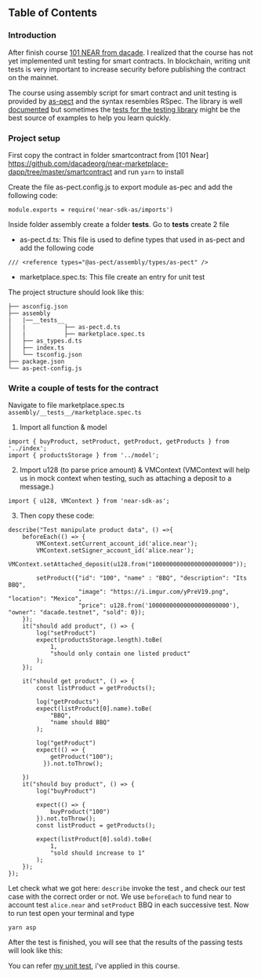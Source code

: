 ## Table of Contents

### Introduction
After finish course [101 NEAR from dacade](https://dacade.org/communities/near/courses/near-101/). I realized that the course has not yet implemented unit testing for smart contracts. In blockchain, writing unit tests is very important to increase security before publishing the contract on the mainnet. 

The course using assembly script for smart contract and unit testing is provided by [as-pect](https://github.com/jtenner/as-pect) and the syntax resembles RSpec. The library is well [documented](https://tenner-joshua.gitbook.io/as-pect/) but sometimes the [tests for the testing library](https://github.com/jtenner/as-pect/tree/master/packages/assembly/assembly/__tests__) might be the best source of examples to help you learn quickly.

### Project setup
First copy the contract in folder smartcontract from [101 Near] https://github.com/dacadeorg/near-marketplace-dapp/tree/master/smartcontract and run ```yarn``` to install

Create the file as-pect.config.js to export module as-pec and add the following code:
```
module.exports = require('near-sdk-as/imports')
```

Inside folder assembly create a folder __tests__. Go to __tests__ create 2 file
- as-pect.d.ts: This file is used to define types that used in as-pect and add the following code
```
/// <reference types="@as-pect/assembly/types/as-pect" />
```
- marketplace.spec.ts: This file create an entry for unit test

The project structure should look like this:
```
├── asconfig.json
├── assembly
|   |──__tests__
│   |           ├── as-pect.d.ts
│   |           ├── marketplace.spec.ts
│   ├── as_types.d.ts
│   ├── index.ts
│   └── tsconfig.json
├── package.json
└── as-pect-config.js
```

### Write a couple of tests for the contract
Navigate to file marketplace.spec.ts ```assembly/__tests__/marketplace.spec.ts```
1. Import all function & model
```
import { buyProduct, setProduct, getProduct, getProducts } from '../index';
import { productsStorage } from '../model';
```

2. Import u128 (to parse price amount) & VMContext (VMContext will help us in mock context when testing, such as attaching a deposit to a message.)
```
import { u128, VMContext } from 'near-sdk-as';
```

3. Then copy these code:
```
describe("Test manipulate product data", () =>{
    beforeEach(() => {
        VMContext.setCurrent_account_id('alice.near');
        VMContext.setSigner_account_id('alice.near');
        VMContext.setAttached_deposit(u128.from("10000000000000000000000"));

        setProduct({"id": "100", "name" : "BBQ", "description": "Its BBQ", 
                    "image": "https://i.imgur.com/yPreV19.png", "location": "Mexico",
                    "price": u128.from('10000000000000000000000'), "owner": "dacade.testnet", "sold": 0});
    });
    it("should add product", () => {
        log("setProduct")
        expect(productsStorage.length).toBe(
            1,
            "should only contain one listed product"
        );
    });

    it("should get product", () => {
        const listProduct = getProducts();

        log("getProducts")
        expect(listProduct[0].name).toBe(
            "BBQ",
            "name should BBQ"
        );

        log("getProduct")
        expect(() => {
            getProduct("100");
          }).not.toThrow();

    })
    it("should buy product", () => {
        log("buyProduct")

        expect(() => {
            buyProduct("100")
        }).not.toThrow();
        const listProduct = getProducts();

        expect(listProduct[0].sold).toBe(
            1,
            "sold should increase to 1"
        );
    });
});
```

Let check what we got here: ```describe``` invoke the test , and check our test case with the correct order or not. We use ```beforeEach``` to fund near to account test ```alice.near``` and ```setProduct``` BBQ in each successive test.
Now to run test open your terminal and type
```
yarn asp
```
After the test is finished, you will see that the results of the passing tests will look like this:

You can refer [my unit test](https://github.com/anhfactor/danger-is-near/tree/master/assembly/__tests__), i've applied in this course.